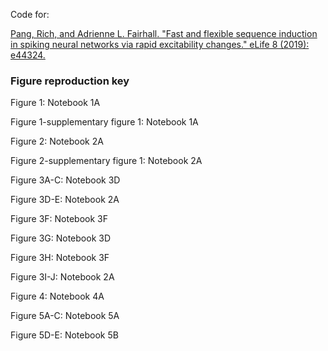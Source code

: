 Code for:

[Pang, Rich, and Adrienne L. Fairhall. "Fast and flexible sequence induction in spiking neural networks via rapid excitability changes." eLife 8 (2019): e44324.](https://doi.org/10.7554/eLife.44324)

### Figure reproduction key

Figure 1: Notebook 1A

Figure 1-supplementary figure 1: Notebook 1A

Figure 2: Notebook 2A

Figure 2-supplementary figure 1: Notebook 2A

Figure 3A-C: Notebook 3D

Figure 3D-E: Notebook 2A

Figure 3F: Notebook 3F

Figure 3G: Notebook 3D

Figure 3H: Notebook 3F

Figure 3I-J: Notebook 2A

Figure 4: Notebook 4A

Figure 5A-C: Notebook 5A

Figure 5D-E: Notebook 5B
